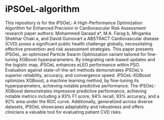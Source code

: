 # iPSOeL-algorithm
This repository is for the iPSOeL: A High-Performance Optimization Algorithm for Enhanced Precision in Cardiovascular Risk Assessment research paper 
authors: Mohammed Qaraad a*, M.A. Farag b, Mriganka Shekhar Chaki a, and David Guinovart a
ABSTRACT
Cardiovascular disease (CVD) poses a significant public health challenge globally, necessitating effective prevention and risk assessment strategies. This paper presents iPSOeL, an optimized Particle Swarm Optimization variant tailored for fine-tuning XGBoost hyperparameters. By integrating rank-based updates and the logistic map, iPSOeL enhances eLEO performance within PSO. Evaluation against state-of-the-art methods demonstrates iPSOeL's superior reliability, accuracy, and convergence speed. iPSOeL-XGBoost optimizes XGBoost, a machine learning method, by fine-tuning its hyperparameters, achieving notable predictive performance. The iPSOeL-XGBoost demonstrates impressive predictive performance, achieving notable metrics including a 93% F1 score, 94% recall, 93% accuracy, and a 92% area under the ROC curve. Additionally, generalized across diverse datasets, iPSOeL showcases adaptability and robustness and offers clinicians a valuable tool for evaluating patient CVD risks.

